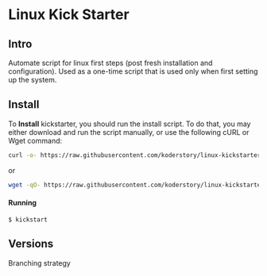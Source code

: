# Linux Kick Starter

## Intro

Automate script for linux first steps (post fresh installation and configuration). Used as a one-time script that is used only when first setting up the system.

## Install

To **Install** kickstarter, you should run the install script. To do that, you may either download and run the script manually, or use the following cURL or Wget command:

```bash
curl -o- https://raw.githubusercontent.com/koderstory/linux-kickstarter/v0.1.4/install.sh | bash
```

or

```bash
wget -qO- https://raw.githubusercontent.com/koderstory/linux-kickstarter/v0.1.4/install.sh | bash
```

#### Running

```
$ kickstart

```

## Versions

Branching strategy
